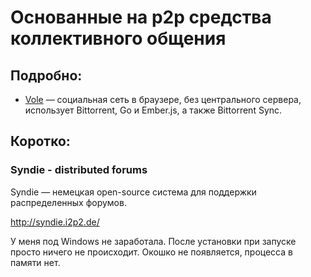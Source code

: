 # Основанные на p2p средства коллективного общения

## Подробно:

* [Vole](vole/) — социальная сеть в браузере, без центрального сервера, использует Bittorrent, Go и Ember.js, а также Bittorrent Sync.

## Коротко:

### Syndie - distributed forums

Syndie — немецкая open-source система для поддержки распределенных форумов.

http://syndie.i2p2.de/

У меня под Windows не заработала. После установки при запуске просто 
ничего не происходит. Окошко не появляется, процесса в памяти нет.

